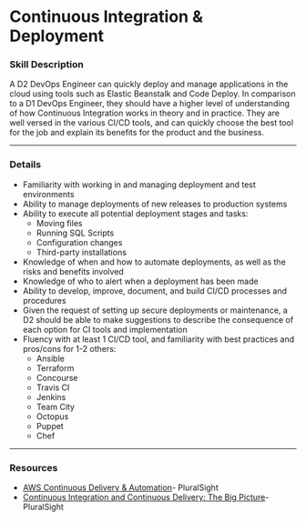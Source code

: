 # Continuous Integration & Deployment

### Skill Description
A D2 DevOps Engineer can quickly deploy and manage applications in the cloud using tools such as Elastic Beanstalk and Code Deploy. In comparison to a D1 DevOps Engineer, they should have a higher level of understanding of how Continuous Integration works in theory and in practice. They are well versed in the various CI/CD tools, and can quickly choose the best tool for the job and explain its benefits for the product and the business. 

---

### Details
- Familiarity with working in and managing deployment and test environments
- Ability to manage deployments of new releases to production systems
- Ability to execute all potential deployment stages and tasks: 
    - Moving files
    - Running SQL Scripts
    - Configuration changes
    - Third-party installations
- Knowledge of when and how to automate deployments, as well as the risks and benefits involved
- Knowledge of who to alert when a deployment has been made
- Ability to develop, improve, document, and build CI/CD processes and procedures
- Given the request of setting up secure deployments or maintenance, a D2 should be able to make suggestions to describe the consequence of each option for CI tools and implementation
- Fluency with at least 1 CI/CD tool, and familiarity with best practices and pros/cons for 1-2 others: 
    - Ansible
    - Terraform
    - Concourse
    - Travis CI
    - Jenkins
    - Team City
    - Octopus
    - Puppet
    - Chef

----
### Resources
- [AWS Continuous Delivery & Automation](https://app.pluralsight.com/library/courses/continuous-delivery-automation-aws-certified-devops-engineer/table-of-contents)- PluralSight
- [Continuous Integration and Continuous Delivery: The Big Picture](https://app.pluralsight.com/library/courses/continuous-integration-delivery-big-picture)- PluralSight
